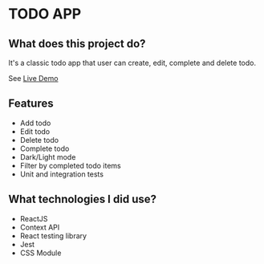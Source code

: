 # TODO APP

## What does this project do?

It's a classic todo app that user can create, edit, complete and delete todo.

See [Live Demo](https://react-todo-app-dev.netlify.app/)

## Features

- Add todo
- Edit todo
- Delete todo
- Complete todo
- Dark/Light mode
- Filter by completed todo items
- Unit and integration tests

## What technologies I did use?

- ReactJS
- Context API
- React testing library
- Jest
- CSS Module
